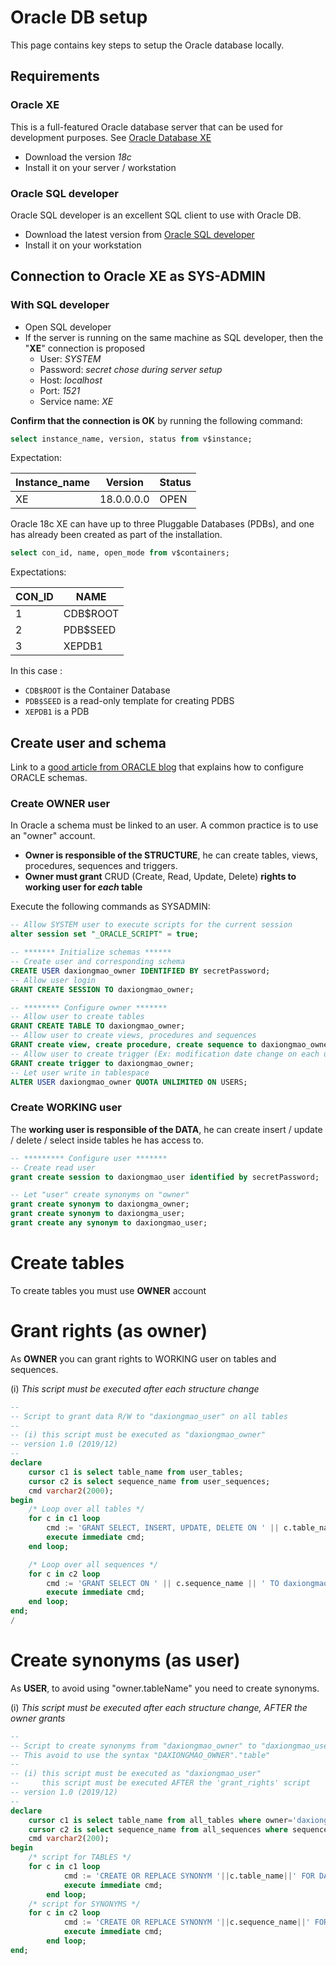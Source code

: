 # Oracle DB setup

This page contains key steps to setup the Oracle database locally.

## Requirements
### Oracle XE
This is a full-featured Oracle database server that can be used for development purposes. See [Oracle Database XE](https://www.oracle.com/database/technologies/appdev/xe.html)
* Download the version *18c*
* Install it on your server / workstation 

### Oracle SQL developer
Oracle SQL developer is an excellent SQL client to use with Oracle DB.
* Download the latest version from [Oracle SQL developer](https://www.oracle.com/fr/database/technologies/appdev/sql-developer.html) 
* Install it on your workstation


## Connection to Oracle XE as SYS-ADMIN

### With SQL developer
* Open SQL developer
* If the server is running on the same machine as SQL developer, then the "**XE**" connection is proposed 
  * User: *SYSTEM*
  * Password: *secret chose during server setup*
  * Host: *localhost*
  * Port: *1521*
  * Service name: *XE*


**Confirm that the connection is OK** by running the following command: 
```sql
select instance_name, version, status from v$instance;
```

Expectation:

| Instance_name |  Version   | Status |
| ------------- | ---------- | ------ |
| XE            | 18.0.0.0.0 | OPEN   |


Oracle 18c XE can have up to three Pluggable Databases (PDBs), and one has already been created as part of the installation.
```sql
select con_id, name, open_mode from v$containers;
```

Expectations:

|  CON_ID  |  NAME    |
|--------- | -------- |
|     1    | CDB$ROOT |
|     2    | PDB$SEED |
|     3    | XEPDB1   |

In this case :
* `CDB$ROOT` is the Container Database
* `PDB$SEED` is a read-only template for creating PDBS
* `XEPDB1` is a PDB




## Create user and schema
Link to a [good article from ORACLE blog](https://blogs.oracle.com/sql/how-to-create-users-grant-them-privileges-and-remove-them-in-oracle-database) that explains how to configure ORACLE schemas.


### Create OWNER user
In Oracle a schema must be linked to an user. A common practice is to use an "owner" account. 
* **Owner is responsible of the STRUCTURE**, he can create tables, views, procedures, sequences and triggers.
* **Owner must grant** CRUD (Create, Read, Update, Delete) **rights to working user for *each* table** 

Execute the following commands as SYSADMIN: 

```sql
-- Allow SYSTEM user to execute scripts for the current session
alter session set "_ORACLE_SCRIPT" = true;

-- ******* Initialize schemas ******
-- Create user and corresponding schema
CREATE USER daxiongmao_owner IDENTIFIED BY secretPassword;
-- Allow user login
GRANT CREATE SESSION TO daxiongmao_owner;

-- ******** Configure owner *******
-- Allow user to create tables
GRANT CREATE TABLE TO daxiongmao_owner;
-- Allow user to create views, procedures and sequences
GRANT create view, create procedure, create sequence to daxiongmao_owner;
-- Allow user to create trigger (Ex: modification date change on each update)
GRANT create trigger to daxiongmao_owner;
-- Let user write in tablespace
ALTER USER daxiongmao_owner QUOTA UNLIMITED ON USERS;
```

### Create WORKING user
The **working user is responsible of the DATA**, he can create insert / update / delete / select inside tables he has access to.

```sql
-- ********* Configure user *******
-- Create read user
grant create session to daxiongmao_user identified by secretPassword;

-- Let "user" create synonyms on "owner" 
grant create synonym to daxiongma_owner;
grant create synonym to daxiongma_user;
grant create any synonym to daxiongmao_user;
```


# Create tables

To create tables you must use **OWNER** account


# Grant rights (as owner)

As **OWNER** you can grant rights to WORKING user on tables and sequences. 

(i) *This script must be executed after each structure change*


```sql
--
-- Script to grant data R/W to "daxiongmao_user" on all tables
--
-- (i) this script must be executed as "daxiongmao_owner"
-- version 1.0 (2019/12)
--
declare
    cursor c1 is select table_name from user_tables;
    cursor c2 is select sequence_name from user_sequences;
    cmd varchar2(2000);
begin
    /* Loop over all tables */
    for c in c1 loop
        cmd := 'GRANT SELECT, INSERT, UPDATE, DELETE ON ' || c.table_name || ' TO daxiongmao_user';
        execute immediate cmd;
    end loop;

    /* Loop over all sequences */
    for c in c2 loop
        cmd := 'GRANT SELECT ON ' || c.sequence_name || ' TO daxiongmao_user';
        execute immediate cmd;
    end loop;
end;
/
```


# Create synonyms (as user)

As **USER**, to avoid using "owner.tableName" you need to create synonyms.

(i) *This script must be executed after each structure change, AFTER the owner grants*

```sql
--
-- Script to create synonyms from "daxiongmao_owner" to "daxiongmao_user"
-- This avoid to use the syntax "DAXIONGMAO_OWNER"."table"
--
-- (i) this script must be executed as "daxiongmao_user"
--     this script must be executed AFTER the 'grant_rights' script
-- version 1.0 (2019/12)
--
declare
    cursor c1 is select table_name from all_tables where owner='daxiongmao_owner';
    cursor c2 is select sequence_name from all_sequences where sequence_owner='daxiongmao_owner';
    cmd varchar2(200);
begin
    /* script for TABLES */
    for c in c1 loop
            cmd := 'CREATE OR REPLACE SYNONYM '||c.table_name||' FOR DAXIONGMAO_OWNER.'||c.table_name;
            execute immediate cmd;
        end loop;
    /* script for SYNONYMS */
    for c in c2 loop
            cmd := 'CREATE OR REPLACE SYNONYM '||c.sequence_name||' FOR DAXIONGMAO_OWNER.'||c.sequence_name;
            execute immediate cmd;
        end loop;
end;
```


